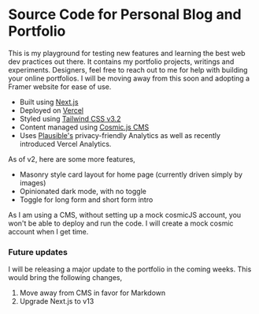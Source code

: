 # Source Code for Personal Blog and Portfolio

This is my playground for testing new features and learning the best web dev practices out there. It contains my portfolio projects, writings and experiments. Designers, feel free to reach out to me for help with building your online portfolios. I will be moving away from this soon and adopting a Framer website for ease of use. 

* Built using [Next.js](https://nextjs.org)
* Deployed on [Vercel](https://vercel.com)
* Styled using [Tailwind CSS v3.2](https://tailwindcss.com)
* Content managed using [Cosmic.js CMS](https://www.cosmicjs.com)
* Uses [Plausible's](https://plausible.io/) privacy-friendly Analytics as well as recently introduced Vercel Analytics. 

As of v2, here are some more features, 
* Masonry style card layout for home page (currently driven simply by images)
* Opinionated dark mode, with no toggle
* Toggle for long form and short form intro

As I am using a CMS, without setting up a mock cosmicJS account, you won't be able to deploy and run the code. I will create a mock cosmic account when I get time. 


### Future updates
I will be releasing a major update to the portfolio in the coming weeks. This would bring the following changes,
1. Move away from CMS in favor for Markdown
2. Upgrade Next.js to v13
